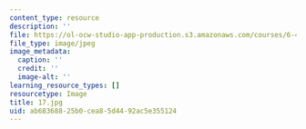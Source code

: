 ```yaml
---
content_type: resource
description: ''
file: https://ol-ocw-studio-app-production.s3.amazonaws.com/courses/6-451-principles-of-digital-communication-ii-spring-2005/ab68368825b0cea85d4492ac5e355124_17.jpg
file_type: image/jpeg
image_metadata:
  caption: ''
  credit: ''
  image-alt: ''
learning_resource_types: []
resourcetype: Image
title: 17.jpg
uid: ab683688-25b0-cea8-5d44-92ac5e355124
---
```

